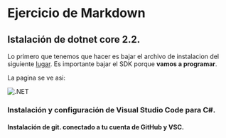 
# Ejercicio de Markdown

## Istalación de dotnet core 2.2.
Lo primero que tenemos que hacer es bajar el archivo de instalacion del siguiente [lugar](https://dotnet.microsoft.com/download).
Es importante bajar el SDK porque **vamos a programar**.

La pagina se ve asi:

![.NET](.Setup/img/core.PNG"core")

### Instalación y configuración de Visual Studio Code para C#.


#### Instalación de git. conectado a tu cuenta de GitHub y VSC.

